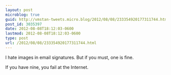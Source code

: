 ```yaml
---
layout: post
microblog: true
guid: http://vmstan-tweets.micro.blog/2012/08/08/233354920177311744.html
post_id: 3035397
date: 2012-08-08T18:12:03-0600
lastmod: 2012-08-08T18:12:03-0600
type: post
url: /2012/08/08/233354920177311744.html
---
```

I hate images in email signatures. But if you must, one is fine.

If you have nine, you fail at the Internet.
